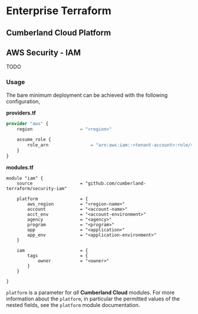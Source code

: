 # Enterprise Terraform 
## Cumberland Cloud Platform
## AWS Security - IAM

TODO

### Usage

The bare minimum deployment can be achieved with the following configuration,

**providers.tf**

```terraform
provider "aws" {
	region			        = "<region>"

	assume_role {
		role_arn                = "arn:aws:iam::<tenant-account>:role/<role-name>"
	}
}
```

**modules.tf**

```
module "iam" {
	source                  = "github.com/cumberland-terraform/security-iam"
	
	platform				= {
		aws_region          = "<region-name>"
        account             = "<account-name>"
        acct_env            = "<account-environment>"
        agency              = "<agency>"
        program             = "<program>"
		app					= "<application>"
        app_env             = "<application-environment>"
	}
	
    iam                     = {
        tags                = {
            owner           = "<owner>"
        }
    }

}
```

`platform` is a parameter for *all* **Cumberland Cloud** modules. For more information about the `platform`, in particular the permitted values of the nested fields, see the ``platform`` module documentation. 
